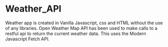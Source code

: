# Weather_API

Weather app is created in Vanilla Javascript, css and HTML without the use of any libraries. 
Open Weather Map API has been used to make calls to a restful api to return the current weather data. 
This uses the Modern Javascript Fetch API.
